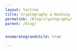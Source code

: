 ```yaml
---
layout: toctree
title: Cryptography & Hashing
permalink: /blog/cryptography/
parent: /blog/


enumerategrandchild: true

---
```

